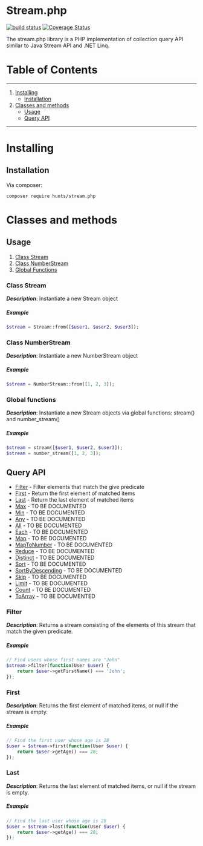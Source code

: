 # Stream.php

[![build status][travis-image]][travis-url]
[![Coverage Status][coveralls-image]][coveralls-url]

The stream.php library is a PHP implementation of collection query API similar to Java Stream API and .NET Linq.

# Table of Contents
-----
1. [Installing](#installing)
   * [Installation](#installation)
2. [Classes and methods](#classes-and-methods)
   * [Usage](#usage)
   * [Query API](#query-api)
   
-----

# Installing

## Installation

Via composer:

```shell script
composer require hunts/stream.php
```

# Classes and methods

## Usage

1. [Class Stream](#class-stream)
2. [Class NumberStream](#class-numberstream)
3. [Global Functions](#global-functions)

### Class Stream

_**Description**_: Instantiate a new Stream object

##### *Example*

~~~php
$stream = Stream::from([$user1, $user2, $user3]);
~~~

### Class NumberStream

_**Description**_: Instantiate a new NumberStream object

##### *Example*

~~~php
$stream = NumberStream::from([1, 2, 3]);
~~~

### Global functions

_**Description**_: Instantiate a new Stream objects via global functions: stream() and number_stream()

##### *Example*

~~~php
$stream = stream([$user1, $user2, $user3]);
$stream = number_stream([1, 2, 3]);
~~~

## Query API
 
* [Filter](#filter) - Filter elements that match the give predicate
* [First](#first) - Return the first element of matched items
* [Last](#last) - Return the last element of matched items
* [Max](#max) - TO BE DOCUMENTED
* [Min](#min) - TO BE DOCUMENTED
* [Any](#any) - TO BE DOCUMENTED
* [All](#all) - TO BE DOCUMENTED
* [Each](#each) - TO BE DOCUMENTED
* [Map](#map) - TO BE DOCUMENTED
* [MapToNumber](#maptonumber) - TO BE DOCUMENTED
* [Reduce](#reduce) - TO BE DOCUMENTED
* [Distinct](#distinct) - TO BE DOCUMENTED
* [Sort](#sort) - TO BE DOCUMENTED
* [SortByDescending](#sortbydescending) - TO BE DOCUMENTED
* [Skip](#skip) - TO BE DOCUMENTED
* [Limit](#limit) - TO BE DOCUMENTED
* [Count](#count) - TO BE DOCUMENTED
* [ToArray](#toarray) - TO BE DOCUMENTED

### Filter

_**Description**_: Returns a stream consisting of the elements of this
stream that match the given predicate.

##### *Example*

~~~php
// Find users whose first names are "John"
$stream->filter(function(User $user) {
    return $user->getFirstName() === 'John';
});
~~~

### First

_**Description**_: Returns the first element of matched items, or null
if the stream is empty.

##### *Example*

~~~php
// Find the first user whose age is 28
$user = $stream->first(function(User $user) {
    return $user->getAge() === 28;
});
~~~


### Last

_**Description**_: Returns the last element of matched items, or null
if the stream is empty.

##### *Example*

~~~php
// Find the last user whose age is 28
$user = $stream->last(function(User $user) {
    return $user->getAge() === 28;
});
~~~


[travis-url]: https://travis-ci.org/hunts/stream.php
[travis-image]: https://api.travis-ci.org/hunts/stream.php.svg
[coveralls-url]: https://coveralls.io/github/hunts/stream.php?branch=master
[coveralls-image]: https://coveralls.io/repos/hunts/stream.php/badge.svg?branch=master&service=github
